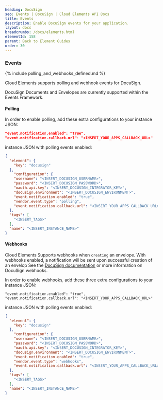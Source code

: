 ```yaml
---
heading: DocuSign
seo: Events | DocuSign | Cloud Elements API Docs
title: Events
description: Enable DocuSign events for your application.
layout: docs
breadcrumbs: /docs/elements.html
elementId: 158
parent: Back to Element Guides
order: 30
---
```


### Events

{% include polling_and_webhooks_defined.md %}

Cloud Elements supports polling and webhook events for DocuSign.

DocuSign Documents and Envelopes are currently supported within the Events Framework.

#### Polling

In order to enable polling, add these extra configurations to your instance JSON:

```JSON
"event.notification.enabled": "true",
"event.notification.callback.url": "<INSERT_YOUR_APPS_CALLBACK_URL>"
```

instance JSON with polling events enabled:

```json
{
  "element": {
    "key": "docusign"
  },
    "configuration": {
    "username": "<INSERT_DOCUSIGN_USERNAME>",
    "password": "<INSERT_DOCUSIGN_PASSWORD>",
    "oauth.api.key": "<INSERT_DOCUSIGN_INTEGRATOR_KEY>",
    "docusign.environment": "<INSERT_DOCUSIGN_ENVIRONMENT>",
    "event.notification.enabled": "true",
    "vendor.event.type": "polling",
    "event.notification.callback.url": "<INSERT_YOUR_APPS_CALLBACK_URL>"
  },
  "tags": [
    "<INSERT_TAGS>"
  ],
  "name": "<INSERT_INSTANCE_NAME>"
}
```

#### Webhooks

Cloud Elements Supports webhooks when `creating` an envelope.  With webhooks enabled, a notification will be sent upon successful creation of an envelop
See the [DocuSign documentation](https://www.docusign.com/developer-center/recipes/webhook-status) or more information on DocuSign webhooks.

In order to enable webhooks, add these three extra configurations to your instance JSON:

```
"event.notification.enabled": "true",
"event.notification.callback.url": "<INSERT_YOUR_APPS_CALLBACK_URL>"
```

instance JSON with polling events enabled:

```json
{
  "element": {
    "key": "docusign"
  },
    "configuration": {
    "username": "<INSERT_DOCUSIGN_USERNAME>",
    "password": "<INSERT_DOCUSIGN_PASSWORD>",
    "oauth.api.key": "<INSERT_DOCUSIGN_INTEGRATOR_KEY>",
    "docusign.environment": "<INSERT_DOCUSIGN_ENVIRONMENT>",
    "event.notification.enabled": "true",
    "vendor.event.type": "webhooks",
    "event.notification.callback.url": "<INSERT_YOUR_APPS_CALLBACK_URL>"
  },
  "tags": [
    "<INSERT_TAGS>"
  ],
  "name": "<INSERT_INSTANCE_NAME>"
}
```
